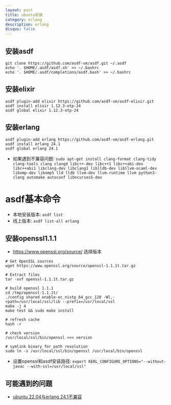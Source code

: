 ```yaml
---
layout: post
title: ubuntu安装
category: erlang
description: erlang
disqus: false
---
```



## 安装asdf

```
git clone https://github.com/asdf-vm/asdf.git ~/.asdf
echo '. $HOME/.asdf/asdf.sh' >> ~/.bashrc
echo '. $HOME/.asdf/completions/asdf.bash' >> ~/.bashrc
```


## 安装elixir

```
asdf plugin-add elixir https://github.com/asdf-vm/asdf-elixir.git
asdf install elixir 1.12.3-otp-24
asdf global elixir 1.12.3-otp-24
```


## 安装erlang

```
asdf plugin-add erlang https://github.com/asdf-vm/asdf-erlang.git
asdf install erlang 24.1
asdf global erlang 24.1
```
* 如果遇到不兼容问题: `sudo apt-get install clang-format clang-tidy clang-tools clang clangd libc++-dev libc++1 libc++abi-dev libc++abi1 libclang-dev libclang1 liblldb-dev libllvm-ocaml-dev libomp-dev libomp5 lld lldb llvm-dev llvm-runtime llvm python3-clang automake autoconf libncurses5-dev `


# asdf基本命令
* 本地安装版本: `asdf list`
* 线上版本: `asdf list-all erlang`


## 安装openssl1.1.1
* https://www.openssl.org/source/ 选择版本

```
# Get OpenSSL sources 
wget https://www.openssl.org/source/openssl-1.1.1t.tar.gz

# Extract files
tar -xvf openssl-1.1.1t.tar.gz

# build openssl 1.1.1
cd /tmp/openssl-1.1.1t/
./config shared enable-ec_nistp_64_gcc_128 -Wl,-rpath=/usr/local/ssl/lib --prefix=/usr/local/ssl
make -j 4
make test && sudo make install

# refresh cache
hash -r

# check version
/usr/local/ssl/bin/openssl <<< version

# symlink binary for path resolution
sudo ln -s /usr/local/ssl/bin/openssl /usr/local/bin/openssl
```

* 设置openssl和asdf安装路径: ` export KERL_CONFIGURE_OPTIONS="--without-javac --with-ssl=/usr/local/ssl" `

## 可能遇到的问题

* [ubuntu 22.04与erlang 24.1不兼容](https://github.com/asdf-vm/asdf-erlang/issues/247)


